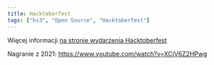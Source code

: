 ```yaml
---
title: Hacktoberfest
tags: ["hs3", "Open Source", "Hacktoberfest"]
---
```


Więcej informacji [na stronie wydarzenia Hacktoberfest](https://hacktoberfest.hs3.pl/)

Nagranie z 2021: <https://www.youtube.com/watch?v=XCjV6Z2HPwg>